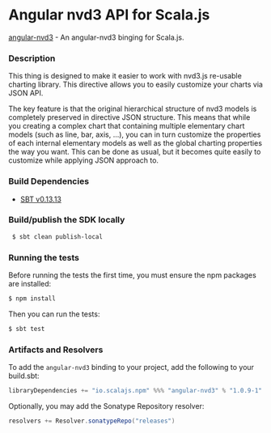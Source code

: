 Angular nvd3 API for Scala.js
================================
[angular-nvd3](https://www.npmjs.com/package/angular-nvd3) - An angular-nvd3 binging for Scala.js.

### Description

This thing is designed to make it easier to work with nvd3.js re-usable charting library. This directive allows you 
to easily customize your charts via JSON API.

The key feature is that the original hierarchical structure of nvd3 models is completely preserved in directive JSON 
structure. This means that while you creating a complex chart that containing multiple elementary chart models 
(such as line, bar, axis, ...), you can in turn customize the properties of each internal elementary models as well 
as the global charting properties the way you want. This can be done as usual, but it becomes quite easily to customize 
while applying JSON approach to.

### Build Dependencies

* [SBT v0.13.13](http://www.scala-sbt.org/download.html)

### Build/publish the SDK locally

```bash
 $ sbt clean publish-local
```

### Running the tests

Before running the tests the first time, you must ensure the npm packages are installed:

```bash
$ npm install
```

Then you can run the tests:

```bash
$ sbt test
```

### Artifacts and Resolvers

To add the `angular-nvd3` binding to your project, add the following to your build.sbt:  

```sbt
libraryDependencies += "io.scalajs.npm" %%% "angular-nvd3" % "1.0.9-1"
```

Optionally, you may add the Sonatype Repository resolver:

```sbt   
resolvers += Resolver.sonatypeRepo("releases") 
```